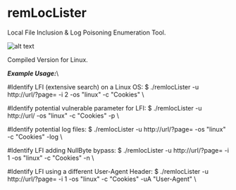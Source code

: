 # remLocLister
Local File Inclusion &amp; Log Poisoning Enumeration Tool.

![alt text](https://i.imgur.com/E3Q3P2M.png)

Compiled Version for Linux.

*__Example Usage:__*\

#Identify LFI (extensive search) on a Linux OS:
$ ./remlocLister -u http://url/?page= -i 2 -os "linux" -c "Cookies" \

#Identify potential vulnerable parameter for LFI:
$ ./remlocLister -u http://url/ -os "linux" -c "Cookies" -p \

#Identify potential log files:
$ ./remlocLister -u http://url/?page= -os "linux" -c "Cookies" -log \

#Identify LFI adding NullByte bypass:
$ ./remlocLister -u http://url/?page= -i 1 -os "linux" -c "Cookies" -n \

#Identify LFI using a different User-Agent Header:
$ ./remlocLister -u http://url/?page= -i 1 -os "linux" -c "Cookies" -uA "User-Agent" \
